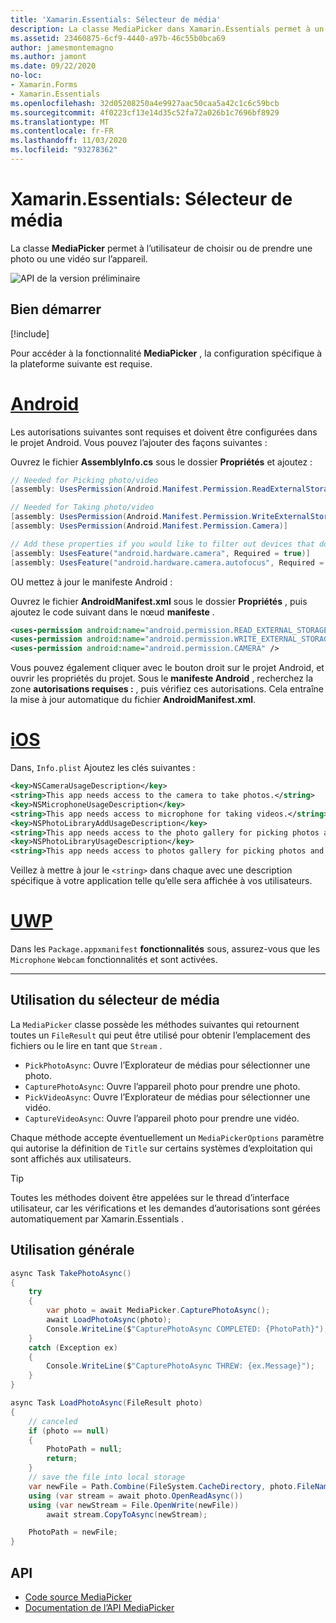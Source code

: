 ```yaml
---
title: 'Xamarin.Essentials: Sélecteur de média'
description: La classe MediaPicker dans Xamarin.Essentials permet à un utilisateur de choisir ou de prendre une photo ou une vidéo sur l’appareil.
ms.assetid: 23460875-6cf9-4440-a97b-46c55b0bca69
author: jamesmontemagno
ms.author: jamont
ms.date: 09/22/2020
no-loc:
- Xamarin.Forms
- Xamarin.Essentials
ms.openlocfilehash: 32d05208250a4e9927aac50caa5a42c1c6c59bcb
ms.sourcegitcommit: 4f0223cf13e14d35c52fa72a026b1c7696bf8929
ms.translationtype: MT
ms.contentlocale: fr-FR
ms.lasthandoff: 11/03/2020
ms.locfileid: "93278362"
---
```

# <a name="no-locxamarinessentials-media-picker"></a>Xamarin.Essentials: Sélecteur de média

La classe **MediaPicker** permet à l’utilisateur de choisir ou de prendre une photo ou une vidéo sur l’appareil.

![API de la version préliminaire](~/media/shared/preview.png)

## <a name="get-started"></a>Bien démarrer

[!include[](~/essentials/includes/get-started.md)]

Pour accéder à la fonctionnalité **MediaPicker** , la configuration spécifique à la plateforme suivante est requise.

# <a name="android"></a>[Android](#tab/android)

Les autorisations suivantes sont requises et doivent être configurées dans le projet Android. Vous pouvez l’ajouter des façons suivantes :

Ouvrez le fichier **AssemblyInfo.cs** sous le dossier **Propriétés** et ajoutez :

```csharp
// Needed for Picking photo/video
[assembly: UsesPermission(Android.Manifest.Permission.ReadExternalStorage)]

// Needed for Taking photo/video
[assembly: UsesPermission(Android.Manifest.Permission.WriteExternalStorage)]
[assembly: UsesPermission(Android.Manifest.Permission.Camera)]

// Add these properties if you would like to filter out devices that do not have cameras, or set to false to make them optional
[assembly: UsesFeature("android.hardware.camera", Required = true)]
[assembly: UsesFeature("android.hardware.camera.autofocus", Required = true)]
```

OU mettez à jour le manifeste Android :

Ouvrez le fichier **AndroidManifest.xml** sous le dossier **Propriétés** , puis ajoutez le code suivant dans le nœud **manifeste** .

```xml
<uses-permission android:name="android.permission.READ_EXTERNAL_STORAGE" />
<uses-permission android:name="android.permission.WRITE_EXTERNAL_STORAGE" />
<uses-permission android:name="android.permission.CAMERA" />
```

Vous pouvez également cliquer avec le bouton droit sur le projet Android, et ouvrir les propriétés du projet. Sous le **manifeste Android** , recherchez la zone **autorisations requises :** , puis vérifiez ces autorisations. Cela entraîne la mise à jour automatique du fichier **AndroidManifest.xml**.

# <a name="ios"></a>[iOS](#tab/ios)

Dans, `Info.plist` Ajoutez les clés suivantes :

```xml
<key>NSCameraUsageDescription</key>
<string>This app needs access to the camera to take photos.</string>
<key>NSMicrophoneUsageDescription</key>
<string>This app needs access to microphone for taking videos.</string>
<key>NSPhotoLibraryAddUsageDescription</key>
<string>This app needs access to the photo gallery for picking photos and videos.</string>
<key>NSPhotoLibraryUsageDescription</key>
<string>This app needs access to photos gallery for picking photos and videos.</string>
```

Veillez à mettre à jour le `<string>` dans chaque avec une description spécifique à votre application telle qu’elle sera affichée à vos utilisateurs.

# <a name="uwp"></a>[UWP](#tab/uwp)

Dans les `Package.appxmanifest` **fonctionnalités** sous, assurez-vous que les `Microphone` `Webcam` fonctionnalités et sont activées.

-----

## <a name="using-media-picker"></a>Utilisation du sélecteur de média

La `MediaPicker` classe possède les méthodes suivantes qui retournent toutes un `FileResult` qui peut être utilisé pour obtenir l’emplacement des fichiers ou le lire en tant que `Stream` .

* `PickPhotoAsync`: Ouvre l’Explorateur de médias pour sélectionner une photo.
* `CapturePhotoAsync`: Ouvre l’appareil photo pour prendre une photo.
* `PickVideoAsync`: Ouvre l’Explorateur de médias pour sélectionner une vidéo.
* `CaptureVideoAsync`: Ouvre l’appareil photo pour prendre une vidéo.

Chaque méthode accepte éventuellement un `MediaPickerOptions` paramètre qui autorise la définition de `Title` sur certains systèmes d’exploitation qui sont affichés aux utilisateurs.

> [!TIP]
> Toutes les méthodes doivent être appelées sur le thread d’interface utilisateur, car les vérifications et les demandes d’autorisations sont gérées automatiquement par Xamarin.Essentials .

## <a name="general-usage"></a>Utilisation générale

```csharp
async Task TakePhotoAsync()
{
    try
    {
        var photo = await MediaPicker.CapturePhotoAsync();
        await LoadPhotoAsync(photo);
        Console.WriteLine($"CapturePhotoAsync COMPLETED: {PhotoPath}");
    }
    catch (Exception ex)
    {
        Console.WriteLine($"CapturePhotoAsync THREW: {ex.Message}");
    }
}

async Task LoadPhotoAsync(FileResult photo)
{
    // canceled
    if (photo == null)
    {
        PhotoPath = null;
        return;
    }
    // save the file into local storage
    var newFile = Path.Combine(FileSystem.CacheDirectory, photo.FileName);
    using (var stream = await photo.OpenReadAsync())
    using (var newStream = File.OpenWrite(newFile))
        await stream.CopyToAsync(newStream);

    PhotoPath = newFile;
}
```


## <a name="api"></a>API

- [Code source MediaPicker](https://github.com/xamarin/Essentials/tree/main/Xamarin.Essentials/MediaPicker)
- [Documentation de l’API MediaPicker](xref:Xamarin.Essentials.MediaPicker)
